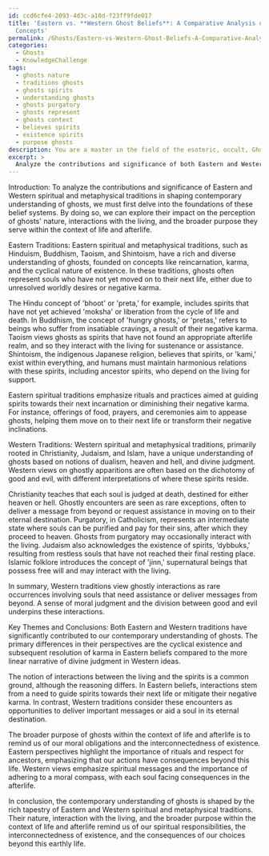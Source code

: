 ```yaml
---
id: ccd6cfe4-2093-4d3c-a10d-f23ff9fde017
title: 'Eastern vs. **Western Ghost Beliefs**: A Comparative Analysis of Spirits and Afterlife
  Concepts'
permalink: /Ghosts/Eastern-vs-Western-Ghost-Beliefs-A-Comparative-Analysis-of-Spirits-and-Afterlife-Concepts/
categories:
  - Ghosts
  - KnowledgeChallenge
tags:
  - ghosts nature
  - traditions ghosts
  - ghosts spirits
  - understanding ghosts
  - ghosts purgatory
  - ghosts represent
  - ghosts context
  - believes spirits
  - existence spirits
  - purpose ghosts
description: You are a master in the field of the esoteric, occult, Ghosts and Education. You are a writer of tests, challenges, books and deep knowledge on Ghosts for initiates and students to gain deep insights and understanding from. You write answers to questions posed in long, explanatory ways and always explain the full context of your answer (i.e., related concepts, formulas, examples, or history), as well as the step-by-step thinking process you take to answer the challenges. Be rigorous and thorough, and summarize the key themes, ideas, and conclusions at the end.
excerpt: > 
  Analyze the contributions and significance of both Eastern and Western spiritual and metaphysical traditions in shaping the contemporary understanding of ghosts, focusing specifically on their nature, interaction with the living, and the broader purpose they serve within the context of life and afterlife.
---
```

Introduction:
To analyze the contributions and significance of Eastern and Western spiritual and metaphysical traditions in shaping contemporary understanding of ghosts, we must first delve into the foundations of these belief systems. By doing so, we can explore their impact on the perception of ghosts' nature, interactions with the living, and the broader purpose they serve within the context of life and afterlife.

Eastern Traditions:
Eastern spiritual and metaphysical traditions, such as Hinduism, Buddhism, Taoism, and Shintoism, have a rich and diverse understanding of ghosts, founded on concepts like reincarnation, karma, and the cyclical nature of existence. In these traditions, ghosts often represent souls who have not yet moved on to their next life, either due to unresolved worldly desires or negative karma.

The Hindu concept of 'bhoot' or 'preta,' for example, includes spirits that have not yet achieved 'moksha' or liberation from the cycle of life and death. In Buddhism, the concept of 'hungry ghosts,' or 'pretas,' refers to beings who suffer from insatiable cravings, a result of their negative karma. Taoism views ghosts as spirits that have not found an appropriate afterlife realm, and so they interact with the living for sustenance or assistance. Shintoism, the indigenous Japanese religion, believes that spirits, or 'kami,' exist within everything, and humans must maintain harmonious relations with these spirits, including ancestor spirits, who depend on the living for support.

Eastern spiritual traditions emphasize rituals and practices aimed at guiding spirits towards their next incarnation or diminishing their negative karma. For instance, offerings of food, prayers, and ceremonies aim to appease ghosts, helping them move on to their next life or transform their negative inclinations.

Western Traditions:
Western spiritual and metaphysical traditions, primarily rooted in Christianity, Judaism, and Islam, have a unique understanding of ghosts based on notions of dualism, heaven and hell, and divine judgment. Western views on ghostly apparitions are often based on the dichotomy of good and evil, with different interpretations of where these spirits reside.

Christianity teaches that each soul is judged at death, destined for either heaven or hell. Ghostly encounters are seen as rare exceptions, often to deliver a message from beyond or request assistance in moving on to their eternal destination. Purgatory, in Catholicism, represents an intermediate state where souls can be purified and pay for their sins, after which they proceed to heaven. Ghosts from purgatory may occasionally interact with the living. Judaism also acknowledges the existence of spirits, ‘dybbuks,' resulting from restless souls that have not reached their final resting place. Islamic folklore introduces the concept of 'jinn,' supernatural beings that possess free will and may interact with the living.

In summary, Western traditions view ghostly interactions as rare occurrences involving souls that need assistance or deliver messages from beyond. A sense of moral judgment and the division between good and evil underpins these interactions.

Key Themes and Conclusions:
Both Eastern and Western traditions have significantly contributed to our contemporary understanding of ghosts. The primary differences in their perspectives are the cyclical existence and subsequent resolution of karma in Eastern beliefs compared to the more linear narrative of divine judgment in Western ideas.

The notion of interactions between the living and the spirits is a common ground, although the reasoning differs. In Eastern beliefs, interactions stem from a need to guide spirits towards their next life or mitigate their negative karma. In contrast, Western traditions consider these encounters as opportunities to deliver important messages or aid a soul in its eternal destination.

The broader purpose of ghosts within the context of life and afterlife is to remind us of our moral obligations and the interconnectedness of existence. Eastern perspectives highlight the importance of rituals and respect for ancestors, emphasizing that our actions have consequences beyond this life. Western views emphasize spiritual messages and the importance of adhering to a moral compass, with each soul facing consequences in the afterlife.

In conclusion, the contemporary understanding of ghosts is shaped by the rich tapestry of Eastern and Western spiritual and metaphysical traditions. Their nature, interaction with the living, and the broader purpose within the context of life and afterlife remind us of our spiritual responsibilities, the interconnectedness of existence, and the consequences of our choices beyond this earthly life.
